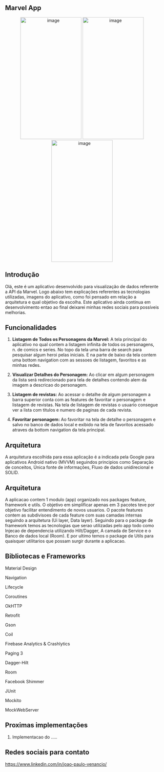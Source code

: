 ## Marvel App

<p align="center">
<img width="200" height="400" alt="image" src="https://github.com/JoaoPauloVenancio/marvel-app/assets/86843527/176c8530-4322-44f9-a060-9d70c07a9854">
<img width="200" height="400" alt="image" src="https://github.com/JoaoPauloVenancio/marvel-app/assets/86843527/b4cbba6a-b94b-460f-bdd3-25c300a7f502">
<img width="200" height="400" alt="image" src="https://github.com/JoaoPauloVenancio/marvel-app/assets/86843527/c4ec0bfe-05fe-4db6-903b-2e91d1038bdc">
</p>

## Introdução
Olá, este é um aplicativo desenvolvido para visualização de dados referente a API da Marvel.
Logo abaixo tem explicações referentes as tecnologias utilizadas, imagens do aplicativo, como foi pensado em relação a arquitetura e qual objetivo da escolha.
Este aplicativo ainda continua em desenvolvimento entao ao final deixarei minhas redes sociais para possíveis melhorias.

## Funcionalidades
1. **Listagem de Todos os Personagens da Marvel:** A tela principal do aplicativo no qual contem a listagem infinita de todos os personagens, n. de comics e series. No topo da tela uma barra de search para pesquisar algum heroi pelas iniciais. E na parte de baixo da tela contem uma bottom navigation com as sessoes de listagem, favoritos e as minhas redes.

2. **Visualizar Detalhes do Personagem:** Ao clicar em algum personagem da lista será redirecionado para tela de detalhes contendo alem da imagem a descricao do personagem.

3. **Listagem de revistas:** Ao acessar o detalhe de algum personagem a barra superior conta com as features de favoritar o personagem e listagem de revistas. Na tela de listagem de revistas o usuario consegue ver a lista com titulos e numero de paginas de cada revista. 

4. **Favoritar personagem:** Ao favoritar na tela de detalhe o personagem e salvo no banco de dados local e exibido na tela de favoritos acessado atraves da bottom navigation da tela principal. 

## Arquitetura
A arquitetura escolhida para essa aplicação é a indicada pela Google para aplicativos Android nativo (MVVM) seguindos principios como Separação de conceitos, Única fonte de informações, Fluxo de dados unidirecional e SOLID.

## Arquitetura
A aplicacao contem 1 modulo (app) organizado nos packages feature, framework e utils. O objetivo em simplificar apenas em 3 pacotes teve por objetivo facilitar entendimento de novos usuarios. O pacote features contem as subdivisoes de cada feature com suas camadas internas seguindo a arquitetura (Ui layer, Data layer).
Seguindo para o package de framework temos as tecnologias que serao utilizadas pelo app todo como Injecao de dependencia utilizando Hilt/Dagger, A camada de Service e o Banco de dados local (Room). 
E por ultimo temos o package de Utils para quaisquer utilitarios que possam surgir durante a aplicacao.


## Bibliotecas e Frameworks
Material Design</p>
Navigation</p>
Lifecycle</p>
Coroutines</p>
OkHTTP</p>
Retrofit</p>
Gson</p>
Coil</p>
Firebase Analytics & Crashlytics</p>
Paging 3</p>
Dagger-Hilt</p>
Room</p>
Facebook Shimmer</p>
JUnit</p>
Mockito</p>
MockWebServer</p>

</p>
</p>
</p>

## Proximas implementações

1. Implementacao do .....


## Redes sociais para contato
https://www.linkedin.com/in/joao-paulo-venancio/
